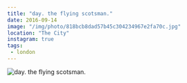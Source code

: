 ```yaml
---
title: "day. the flying scotsman."
date: 2016-09-14
image: "/img/photo/818bcb8dad57b45c304234967e2fa70c.jpg"
location: "The City"
instagram: true
tags:
 - london
---
```


![day. the flying scotsman.](/img/photo/818bcb8dad57b45c304234967e2fa70c.jpg)
